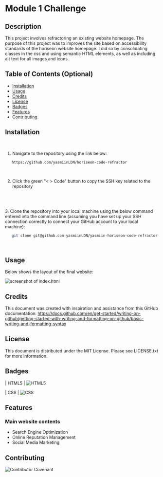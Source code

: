 # Module 1 Challenge

## Description 

This project involves refractoring an existing website homepage. The purpose of this project was to improves the site based on accessibility standards of the horiseon website homepage. I did so by consolidating classes in the css and using semantic HTML elements, as well as including alt text for all images and icons.

## Table of Contents (Optional)

* [Installation](#installation)
* [Usage](#usage)
* [Credits](#credits)
* [License](#license)
* [Badges](#badges)
* [Features](#features)
* [Contributing](#contributing)

## Installation
<br>

1. Navigate to the repository using the link below: 

```sh
   https://github.com/yasmiinLDN/horiseon-code-refractor
   ```
<br>

2. Click the green "< > Code" button to copy the SSH key related to the repository
<br>
<br>
<br>
3. Clone the repository into your local machine using the below command entered into the command line (assuming you have set up your SSH connection correctly to connect your GitHub account to your local machine):

```sh
   git clone git@github.com:yasmiinLDN/yasmiin-horiseon-code-refractor.git
   ```
<br>


## Usage 

Below shows the layout of the final website:

![screenshot of index.html](./assets/images/Screenshot-2.png)


## Credits

This document was created with inspiration and assistance from this GitHub documentation: https://docs.github.com/en/get-started/writing-on-github/getting-started-with-writing-and-formatting-on-github/basic-writing-and-formatting-syntax


## License

This document is distributed under the MIT License. Please see LICENSE.txt for more information.

## Badges

| HTML5            | ![HTML5](https://img.shields.io/badge/html5-%23E34F26.svg?style=for-the-badge&logo=html5&logoColor=white)   

| CSS            | ![CSS](https://img.shields.io/badge/CSS-239120?&style=for-the-badge&logo=css3&logoColor=white) 


## Features

### Main website contents
- Search Engine Optimization
- Online Reputation Management
- Social Media Marketing

## Contributing

![Contributor Covenant](https://img.shields.io/badge/Contributor%20Covenant-2.1-4baaaa.svg)  


